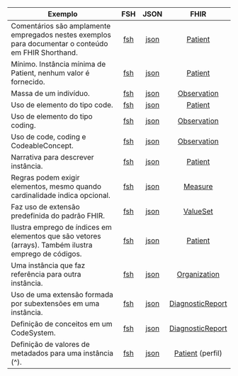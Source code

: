 | Exemplo |  FSH  |  JSON |  FHIR |
| ------- | :---: | :---: | :---: |
| Comentários são amplamente empregados nestes exemplos para documentar o conteúdo em FHIR Shorthand. | [fsh](exemplos/comentarios.fsh) | [json](exemplos/comentarios.fsh.json) | [Patient](https://hl7.org/fhir/r4/patient.html) |
| Mínimo. Instância mínima de Patient, nenhum valor é fornecido. | [fsh](exemplos/minimo.fsh) | [json](exemplos/minimo.fsh.json) | [Patient](https://hl7.org/fhir/r4/patient.html) |
| Massa de um indivíduo. | [fsh](exemplos/massa.fsh) | [json](exemplos/massa.fsh.json) | [Observation](https://hl7.org/fhir/r4/observation.html) |
| Uso de elemento do tipo code. | [fsh](exemplos/codes.fsh) | [json](exemplos/codes.fsh.json) | [Patient](https://hl7.org/fhir/r4/patient.html) |
| Uso de elemento do tipo coding. | [fsh](exemplos/codings.fsh) | [json](exemplos/codings.fsh.json) | [Observation](https://hl7.org/fhir/r4/observation.html) |
| Uso de code, coding e CodeableConcept. | [fsh](exemplos/codings-alternativo.fsh) | [json](exemplos/codings-alternativo.fsh.json) | [Observation](https://hl7.org/fhir/r4/observation.html) |
| Narrativa para descrever instância. | [fsh](exemplos/narrativa.fsh) | [json](exemplos/narrativa.fsh.json) | [Patient](https://hl7.org/fhir/r4/patient.html) |
| Regras podem exigir elementos, mesmo quando cardinalidade indica opcional. | [fsh](exemplos/medida-regra.fsh) | [json](exemplos/medida-regra.fsh.json) | [Measure](https://hl7.org/fhir/r4/measure.html) |
| Faz uso de extensão predefinida do padrão FHIR. | [fsh](exemplos/extensao-uso.fsh) | [json](exemplos/extensao-uso.fsh.json) | [ValueSet](https://hl7.org/fhir/r4/valueset.html) |
| Ilustra emprego de índices em elementos que são vetores (arrays). Também ilustra emprego de códigos. | [fsh](exemplos/indices-arrays.fsh) | [json](exemplos/indices-arrays.fsh.json) | [Patient](https://hl7.org/fhir/r4/patient.html) |
| Uma instância que faz referência para outra instância. | [fsh](exemplos/referencia.fsh) | [json](exemplos/referencia.fsh.json) | [Organization](https://hl7.org/fhir/r4/organization.html) |
| Uso de uma extensão formada por subextensões em uma instância. | [fsh](exemplos/subextensoes-uso.fsh) | [json](exemplos/subextensoes-uso.fsh.json) | [DiagnosticReport](https://hl7.org/fhir/r4/diagnosticreport.html) |
| Definição de conceitos em um CodeSystem. | [fsh](exemplos/percepcao-altura.fsh) | [json](exemplos/percepcao-altura.fsh.json) | [DiagnosticReport](https://hl7.org/fhir/r4/diagnosticreport.html) |
| Definição de valores de metadados para uma instância (^). | [fsh](exemplos/circunflexo-elementdefinition.fsh) | [json](exemplos/circunflexo-elementdefinition.fsh.json) | [Patient](https://hl7.org/fhir/r4/patient.html) (perfil) |
